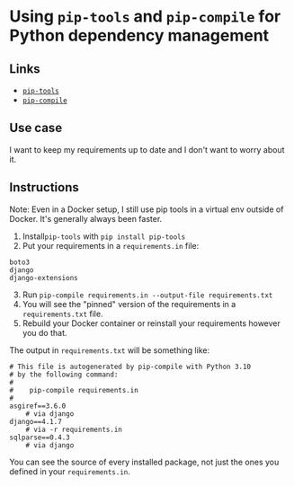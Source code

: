 # Using `pip-tools` and `pip-compile` for Python dependency management 

## Links 

- [`pip-tools`](https://github.com/jazzband/pip-tools/)
- [`pip-compile`](https://github.com/jazzband/pip-tools/?tab=readme-ov-file#example-usage-for-pip-compile)

## Use case 

I want to keep my requirements up to date and I don't want to worry about it.  

## Instructions 

Note: Even in a Docker setup, I still use pip tools in a virtual env outside of Docker. It's generally always been faster. 

1. Install`pip-tools` with `pip install pip-tools`
2. Put your requirements in a `requirements.in` file:

```
boto3
django
django-extensions
```

3. Run `pip-compile requirements.in --output-file requirements.txt`
4. You will see the "pinned" version of the requirements in a `requirements.txt` file.
5. Rebuild your Docker container or reinstall your requirements however you do that.

The output in `requirements.txt` will be something like: 

```
# This file is autogenerated by pip-compile with Python 3.10
# by the following command:
#
#    pip-compile requirements.in
#
asgiref==3.6.0
    # via django
django==4.1.7
    # via -r requirements.in
sqlparse==0.4.3
    # via django
```

You can see the source of every installed package, not just the ones you defined in your `requirements.in`. 

